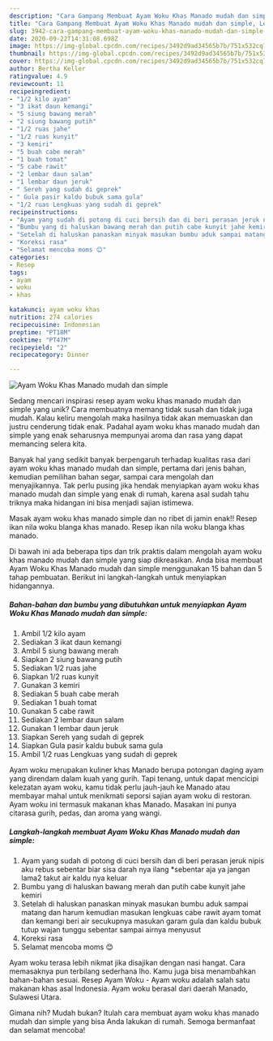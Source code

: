 ```yaml
---
description: "Cara Gampang Membuat Ayam Woku Khas Manado mudah dan simple, Lezat"
title: "Cara Gampang Membuat Ayam Woku Khas Manado mudah dan simple, Lezat"
slug: 3942-cara-gampang-membuat-ayam-woku-khas-manado-mudah-dan-simple-lezat
date: 2020-09-22T14:31:08.698Z
image: https://img-global.cpcdn.com/recipes/3492d9ad34565b7b/751x532cq70/ayam-woku-khas-manado-mudah-dan-simple-foto-resep-utama.jpg
thumbnail: https://img-global.cpcdn.com/recipes/3492d9ad34565b7b/751x532cq70/ayam-woku-khas-manado-mudah-dan-simple-foto-resep-utama.jpg
cover: https://img-global.cpcdn.com/recipes/3492d9ad34565b7b/751x532cq70/ayam-woku-khas-manado-mudah-dan-simple-foto-resep-utama.jpg
author: Bertha Keller
ratingvalue: 4.9
reviewcount: 11
recipeingredient:
- "1/2 kilo ayam"
- "3 ikat daun kemangi"
- "5 siung bawang merah"
- "2 siung bawang putih"
- "1/2 ruas jahe"
- "1/2 ruas kunyit"
- "3 kemiri"
- "5 buah cabe merah"
- "1 buah tomat"
- "5 cabe rawit"
- "2 lembar daun salam"
- "1 lembar daun jeruk"
- " Sereh yang sudah di geprek"
- " Gula pasir kaldu bubuk sama gula"
- "1/2 ruas Lengkuas yang sudah di geprek"
recipeinstructions:
- "Ayam yang sudah di potong di cuci bersih dan di beri perasan jeruk nipis aku rebus sebentar biar sisa darah nya ilang *sebentar aja ya jangan lama2 takut air kaldu nya keluar"
- "Bumbu yang di haluskan bawang merah dan putih cabe kunyit jahe kemiri"
- "Setelah di haluskan panaskan minyak masukan bumbu aduk sampai matang dan harum kemudian masukan lengkuas cabe rawit ayam tomat dan kemangi beri air secukupnya masukan garam gula dan kaldu bubuk tutup wajan tunggu sebentar sampai airnya menyusut"
- "Koreksi rasa"
- "Selamat mencoba moms 😊"
categories:
- Resep
tags:
- ayam
- woku
- khas

katakunci: ayam woku khas 
nutrition: 274 calories
recipecuisine: Indonesian
preptime: "PT18M"
cooktime: "PT47M"
recipeyield: "2"
recipecategory: Dinner

---
```



![Ayam Woku Khas Manado mudah dan simple](https://img-global.cpcdn.com/recipes/3492d9ad34565b7b/751x532cq70/ayam-woku-khas-manado-mudah-dan-simple-foto-resep-utama.jpg)

Sedang mencari inspirasi resep ayam woku khas manado mudah dan simple yang unik? Cara membuatnya memang tidak susah dan tidak juga mudah. Kalau keliru mengolah maka hasilnya tidak akan memuaskan dan justru cenderung tidak enak. Padahal ayam woku khas manado mudah dan simple yang enak seharusnya mempunyai aroma dan rasa yang dapat memancing selera kita.

Banyak hal yang sedikit banyak berpengaruh terhadap kualitas rasa dari ayam woku khas manado mudah dan simple, pertama dari jenis bahan, kemudian pemilihan bahan segar, sampai cara mengolah dan menyajikannya. Tak perlu pusing jika hendak menyiapkan ayam woku khas manado mudah dan simple yang enak di rumah, karena asal sudah tahu triknya maka hidangan ini bisa menjadi sajian istimewa.

Masak ayam woku khas manado simple dan no ribet di jamin enak!! Resep ikan nila woku blanga khas manado. Resep ikan nila woku blanga khas manado.


Di bawah ini ada beberapa tips dan trik praktis dalam mengolah ayam woku khas manado mudah dan simple yang siap dikreasikan. Anda bisa membuat Ayam Woku Khas Manado mudah dan simple menggunakan 15 bahan dan 5 tahap pembuatan. Berikut ini langkah-langkah untuk menyiapkan hidangannya.

<!--inarticleads1-->

##### Bahan-bahan dan bumbu yang dibutuhkan untuk menyiapkan Ayam Woku Khas Manado mudah dan simple:

1. Ambil 1/2 kilo ayam
1. Sediakan 3 ikat daun kemangi
1. Ambil 5 siung bawang merah
1. Siapkan 2 siung bawang putih
1. Sediakan 1/2 ruas jahe
1. Siapkan 1/2 ruas kunyit
1. Gunakan 3 kemiri
1. Sediakan 5 buah cabe merah
1. Sediakan 1 buah tomat
1. Gunakan 5 cabe rawit
1. Sediakan 2 lembar daun salam
1. Gunakan 1 lembar daun jeruk
1. Siapkan  Sereh yang sudah di geprek
1. Siapkan  Gula pasir kaldu bubuk sama gula
1. Ambil 1/2 ruas Lengkuas yang sudah di geprek


Ayam woku merupakan kuliner khas Manado berupa potongan daging ayam yang direndam dalam kuah yang gurih. Tapi tenang, untuk dapat mencicipi kelezatan ayam woku, kamu tidak perlu jauh-jauh ke Manado atau membayar mahal untuk menikmati seporsi sajian ayam woku di restoran. Ayam woku ini termasuk makanan khas Manado. Masakan ini punya citarasa gurih, pedas, dan aroma yang wangi. 

<!--inarticleads2-->

##### Langkah-langkah membuat Ayam Woku Khas Manado mudah dan simple:

1. Ayam yang sudah di potong di cuci bersih dan di beri perasan jeruk nipis aku rebus sebentar biar sisa darah nya ilang *sebentar aja ya jangan lama2 takut air kaldu nya keluar
1. Bumbu yang di haluskan bawang merah dan putih cabe kunyit jahe kemiri
1. Setelah di haluskan panaskan minyak masukan bumbu aduk sampai matang dan harum kemudian masukan lengkuas cabe rawit ayam tomat dan kemangi beri air secukupnya masukan garam gula dan kaldu bubuk tutup wajan tunggu sebentar sampai airnya menyusut
1. Koreksi rasa
1. Selamat mencoba moms 😊


Ayam woku terasa lebih nikmat jika disajikan dengan nasi hangat. Cara memasaknya pun terbilang sederhana lho. Kamu juga bisa menambahkan bahan-bahan sesuai. Resep Ayam Woku - Ayam woku adalah salah satu makanan khas asal Indonesia. Ayam woku berasal dari daerah Manado, Sulawesi Utara. 

Gimana nih? Mudah bukan? Itulah cara membuat ayam woku khas manado mudah dan simple yang bisa Anda lakukan di rumah. Semoga bermanfaat dan selamat mencoba!
